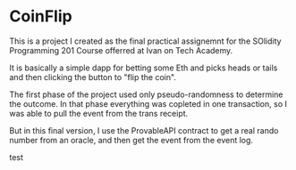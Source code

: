 # CoinFlip

This is a project I created as the final practical assignemnt for the SOlidity Programming 201 Course offerred at Ivan on Tech Academy.

It is basically a simple dapp for betting some Eth and picks heads or tails and then clicking the button to "flip the coin".

The first phase of the project used only pseudo-randomness to determine the outcome. In that phase everything was copleted in one transaction, so I was able to pull the event from the trans receipt.

But in this final version, I use the ProvableAPI contract to get a real rando number from an oracle, and then get the event from the event log.

test
